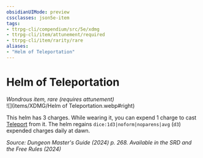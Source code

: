 ```yaml
---
obsidianUIMode: preview
cssclasses: json5e-item
tags:
- ttrpg-cli/compendium/src/5e/xdmg
- ttrpg-cli/item/attunement/required
- ttrpg-cli/item/rarity/rare
aliases: 
- "Helm of Teleportation"
---
```

# Helm of Teleportation
*Wondrous item, rare (requires attunement)*  
![](items/XDMG/Helm of Teleportation.webp#right)


This helm has 3 charges. While wearing it, you can expend 1 charge to cast [Teleport](/3-Mechanics/CLI/spells/teleport-xphb.md) from it. The helm regains `dice:1d3|noform|noparens|avg` (`d3`) expended charges daily at dawn.

*Source: Dungeon Master's Guide (2024) p. 268. Available in the <span title='Systems Reference Document (5.2)'>SRD</span> and the Free Rules (2024)*